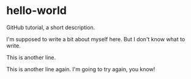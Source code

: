 # hello-world
GitHub tutorial, a short description.

I'm supposed to write a bit about myself here. But I don't know what to write.


This is another line.

This is another line again.
I'm going to try again, you know!